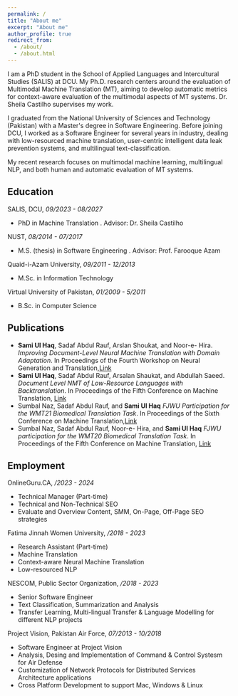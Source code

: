 ```yaml
---
permalink: /
title: "About me"
excerpt: "About me"
author_profile: true
redirect_from: 
  - /about/
  - /about.html
---
```



I am a PhD student in the School of Applied Languages and Intercultural Studies (SALIS) at DCU. My Ph.D. research centers around the evaluation of Multimodal Machine Translation (MT), aiming to develop automatic metrics for context-aware evaluation of the multimodal aspects of MT systems. Dr. Sheila Castilho supervises my work.

I graduated from the National University of Sciences and Technology (Pakistan) with a Master's degree in Software Engineering. Before joining DCU, I worked as a Software Engineer for several years in industry, dealing with low-resourced machine translation, user-centric intelligent data leak prevention systems, and multilingual text-classification.

My recent research focuses on multimodal machine learning, multilingual NLP, and both human and automatic evaluation of MT systems.

## Education

SALIS, DCU, *09/2023 - 08/2027*

* PhD in Machine Translation . Advisor: Dr. Sheila Castilho
  
NUST, *08/2014 - 07/2017*

* M.S. (thesis) in Software Engineering . Advisor: Prof. Farooque Azam

Quaid-i-Azam University, *09/2011 - 12/2013*

* M.Sc. in Information Technology

Virtual University of Pakistan, *01/2009 - 5/2011*

* B.Sc. in Computer Science  

## Publications

* **Sami Ul Haq**, Sadaf Abdul Rauf, Arslan Shoukat, and Noor-e- Hira. *Improving Document-Level Neural Machine Translation with Domain Adaptation*. In Proceedings of the Fourth Workshop on Neural Generation and Translation,[Link](https://aclanthology.org/2020.ngt-1.27/)
* **Sami Ul Haq**, Sadaf Abdul Rauf, Arsalan Shaukat, and Abdullah Saeed. *Document Level NMT of Low-Resource Languages with Backtranslation*. In Proceedings of the Fifth Conference on Machine Translation, [Link](https://aclanthology.org/2020.wmt-1.53/)
* Sumbal Naz, Sadaf Abdul Rauf, and **Sami Ul Haq** *FJWU Participation for the WMT21 Biomedical Translation Task*. In Proceedings of the Sixth Conference on Machine Translation,[Link](https://aclanthology.org/2021.wmt-1.86/)
* Sumbal Naz, Sadaf Abdul Rauf, Noor-e- Hira, and **Sami Ul Haq**  *FJWU participation for the WMT20 Biomedical Translation Task*. In Proceedings of the Fifth Conference on Machine Translation, [Link](https://aclanthology.org/2020.wmt-1.92/)


## Employment

OnlineGuru.CA,  */2023 - 2024*
* Technical Manager (Part-time)
* Technical and Non-Technical SEO
* Evaluate and Overview Content, SMM, On-Page, Off-Page SEO strategies


Fatima Jinnah Women University, */2018 - 2023*
* Research Assistant (Part-time) 
* Machine Translation
* Context-aware Neural Machine Translation
* Low-resourced NLP

NESCOM, Public Sector Organization, */2018 - 2023*
* Senior Software Engineer
* Text Classification, Summarization and Analysis
* Transfer Learning, Multi-lingual Transfer & Language Modelling for different NLP projects

Project Vision, Pakistan Air Force, *07/2013 - 10/2018*
* Software Engineer at Project Vision
* Analysis, Desing and Implementation of Command & Control Systesm for Air Defense
* Customization of Network Protocols for Distributed Services Architecture applications
* Cross Platform Development to support Mac, Windows & Linux

